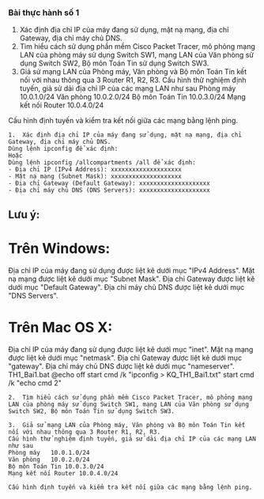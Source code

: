 ### Bài thực hành số 1
1.	Xác định địa chỉ IP của máy đang sử dụng, mặt nạ mạng, địa chỉ Gateway, địa chỉ máy chủ DNS.
2.	Tìm hiểu cách sử dụng phần mềm Cisco Packet Tracer, mô phỏng mạng LAN của phòng máy sử dụng Switch SW1, mạng LAN của Văn phòng sử dụng Switch SW2, Bộ môn Toán Tin sử dụng Switch SW3.
3.	Giả sử mạng LAN của Phòng máy, Văn phòng và Bộ môn Toán Tin kết nối với nhau thông qua 3 Router R1, R2, R3. 
Cấu hình thử nghiệm định tuyến, giả sử dải địa chỉ IP của các mạng LAN như sau
Phòng máy	10.0.1.0/24
Văn phòng 	10.0.2.0/24
Bộ môn Toán Tin	10.0.3.0/24
Mạng kết nối Router	10.0.4.0/24

Cấu hình định tuyến và kiểm tra kết nối giữa các mạng bằng lệnh ping.

```
1.	Xác định địa chỉ IP của máy đang sử dụng, mặt nạ mạng, địa chỉ Gateway, địa chỉ máy chủ DNS. 
Dùng lệnh ipconfig để xác định:
Hoặc
Dùng lệnh ipconfig /allcompartments /all để xác định:
- Địa chỉ IP (IPv4 Address): xxxxxxxxxxxxxxxxxxxx
- Mặt nạ mạng (Subnet Mask): xxxxxxxxxxxxxxxxxxxx
- Địa chỉ Gateway (Default Gateway): xxxxxxxxxxxxxxxxxxxx
- Địa chỉ máy chủ DNS (DNS Servers): xxxxxxxxxxxxxxxxxxxx
```

## Lưu ý:
# Trên Windows:
Địa chỉ IP của máy đang sử dụng được liệt kê dưới mục "IPv4 Address".
Mặt nạ mạng được liệt kê dưới mục "Subnet Mask".
Địa chỉ Gateway được liệt kê dưới mục "Default Gateway".
Địa chỉ máy chủ DNS được liệt kê dưới mục "DNS Servers".
# Trên Mac OS X:
Địa chỉ IP của máy đang sử dụng được liệt kê dưới mục "inet".
Mặt nạ mạng được liệt kê dưới mục "netmask".
Địa chỉ Gateway được liệt kê dưới mục "gateway".
Địa chỉ máy chủ DNS được liệt kê dưới mục "nameserver".
TH1_Bai1.bat
@echo off
start cmd /k "ipconfig > KQ_TH1_Bai1.txt"
start cmd /k "echo cmd 2"


```
2.	Tìm hiểu cách sử dụng phần mềm Cisco Packet Tracer, mô phỏng mạng LAN của phòng máy sử dụng Switch SW1, mạng LAN của Văn phòng sử dụng Switch SW2, Bộ môn Toán Tin sử dụng Switch SW3. 
```


``` 
3.	Giả sử mạng LAN của Phòng máy, Văn phòng và Bộ môn Toán Tin kết nối với nhau thông qua 3 Router R1, R2, R3. 
Cấu hình thử nghiệm định tuyến, giả sử dải địa chỉ IP của các mạng LAN như sau
Phòng máy	10.0.1.0/24
Văn phòng 	10.0.2.0/24
Bộ môn Toán Tin	10.0.3.0/24
Mạng kết nối Router	10.0.4.0/24

Cấu hình định tuyến và kiểm tra kết nối giữa các mạng bằng lệnh ping.
```
